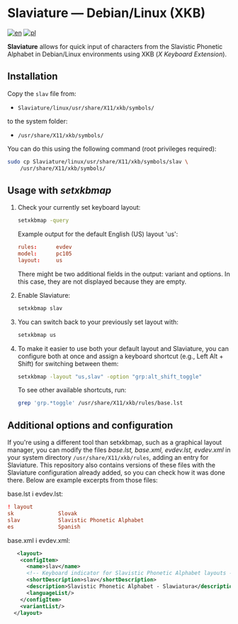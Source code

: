 
# Slaviature — Debian/Linux (XKB)

[![en](https://img.shields.io/badge/lang-en-blue.svg)](https://github.com/IS-UMK/Slaviature/blob/master/linux/README.md)
[![pl](https://img.shields.io/badge/lang-pl-red.svg)](https://github.com/IS-UMK/Slaviature/blob/master/linux/README_pl.md)

**Slaviature** allows for quick input of characters from the Slavistic Phonetic
Alphabet in Debian/Linux environments using XKB (*X Keyboard Extension*).

## Installation

Copy the `slav` file from:
- `Slaviature/linux/usr/share/X11/xkb/symbols/`

to the system folder:
- `/usr/share/X11/xkb/symbols/`

You can do this using the following command (root privileges required):

```bash
sudo cp Slaviature/linux/usr/share/X11/xkb/symbols/slav \
    /usr/share/X11/xkb/symbols/
```

## Usage with *setxkbmap*

1. Check your currently set keyboard layout:

   ```bash
   setxkbmap -query
   ```

   Example output for the default English (US) layout 'us':

   ```conf
   rules:      evdev
   model:      pc105
   layout:     us
   ```
   There might be two additional fields in the output: variant and options.
   In this case, they are not displayed because they are empty.

2. Enable Slaviature:

   ```bash
   setxkbmap slav
   ```
2. You can switch back to your previously set layout with:

   ```bash
   setxkbmap us
   ```

3. To make it easier to use both your default layout and Slaviature, you can
   configure both at once and assign a keyboard shortcut (e.g., Left Alt +
   Shift) for switching between them:

   ```bash
   setxkbmap -layout "us,slav" -option "grp:alt_shift_toggle"
   ```

   To see other available shortcuts, run:

   ```bash
   grep 'grp.*toggle' /usr/share/X11/xkb/rules/base.lst
   ```
   
## Additional options and configuration

If you're using a different tool than setxkbmap, such as a graphical layout
manager, you can modify the files *base.lst, base.xml, evdev.lst, evdev.xml* in
your system directory `/usr/share/X11/xkb/rules`, adding an entry for
Slaviature. This repository also contains versions of these files with the
Slaviature configuration already added, so you can check how it was done
there. Below are example excerpts from those files:

base.lst i evdev.lst:
```conf
! layout
sk              Slovak
slav            Slavistic Phonetic Alphabet
es              Spanish
```
  
base.xml i evdev.xml:
```xml
   <layout>
    <configItem>
      <name>slav</name>
      <!-- Keyboard indicator for Slavistic Phonetic Alphabet layouts -->
      <shortDescription>slav</shortDescription>
      <description>Slavistic Phonetic Alphabet - Slawiatura</description>
      <languageList/>
    </configItem>
    <variantList/>
  </layout>
```
